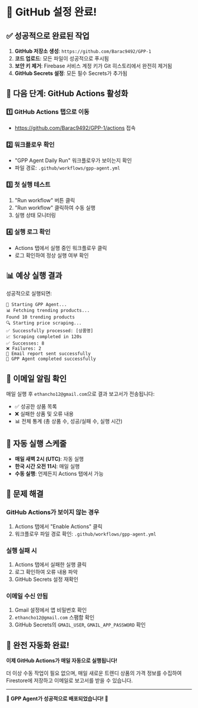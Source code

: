 # 🎉 GitHub 설정 완료!

## ✅ 성공적으로 완료된 작업

1. **GitHub 저장소 생성**: `https://github.com/Barac9492/GPP-1`
2. **코드 업로드**: 모든 파일이 성공적으로 푸시됨
3. **보안 키 제거**: Firebase 서비스 계정 키가 Git 히스토리에서 완전히 제거됨
4. **GitHub Secrets 설정**: 모든 필수 Secrets가 추가됨

## 🚀 다음 단계: GitHub Actions 활성화

### 1️⃣ GitHub Actions 탭으로 이동
- https://github.com/Barac9492/GPP-1/actions 접속

### 2️⃣ 워크플로우 확인
- "GPP Agent Daily Run" 워크플로우가 보이는지 확인
- 파일 경로: `.github/workflows/gpp-agent.yml`

### 3️⃣ 첫 실행 테스트
1. "Run workflow" 버튼 클릭
2. "Run workflow" 클릭하여 수동 실행
3. 실행 상태 모니터링

### 4️⃣ 실행 로그 확인
- Actions 탭에서 실행 중인 워크플로우 클릭
- 로그 확인하여 정상 실행 여부 확인

## 📊 예상 실행 결과

성공적으로 실행되면:
```
🚀 Starting GPP Agent...
📊 Fetching trending products...
Found 10 trending products
🔍 Starting price scraping...
✅ Successfully processed: [상품명]
📈 Scraping completed in 120s
✅ Successes: 8
❌ Failures: 2
📧 Email report sent successfully
🎉 GPP Agent completed successfully
```

## 📧 이메일 알림 확인

매일 실행 후 `ethancho12@gmail.com`으로 결과 보고서가 전송됩니다:
- ✅ 성공한 상품 목록
- ❌ 실패한 상품 및 오류 내용
- 📊 전체 통계 (총 상품 수, 성공/실패 수, 실행 시간)

## 🎯 자동 실행 스케줄

- **매일 새벽 2시 (UTC)**: 자동 실행
- **한국 시간 오전 11시**: 매일 실행
- **수동 실행**: 언제든지 Actions 탭에서 가능

## 🔧 문제 해결

### GitHub Actions가 보이지 않는 경우
1. Actions 탭에서 "Enable Actions" 클릭
2. 워크플로우 파일 경로 확인: `.github/workflows/gpp-agent.yml`

### 실행 실패 시
1. Actions 탭에서 실패한 실행 클릭
2. 로그 확인하여 오류 내용 파악
3. GitHub Secrets 설정 재확인

### 이메일 수신 안됨
1. Gmail 설정에서 앱 비밀번호 확인
2. `ethancho12@gmail.com` 스팸함 확인
3. GitHub Secrets의 `GMAIL_USER`, `GMAIL_APP_PASSWORD` 확인

## 🎉 완전 자동화 완료!

**이제 GitHub Actions가 매일 자동으로 실행됩니다!**

더 이상 수동 작업이 필요 없으며, 매일 새로운 트렌디 상품의 가격 정보를 수집하여 Firestore에 저장하고 이메일로 보고서를 받을 수 있습니다.

---

**🚀 GPP Agent가 성공적으로 배포되었습니다! 🎉** 